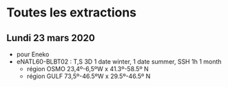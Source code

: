 # Toutes les extractions


## Lundi 23 mars 2020

  - pour Eneko
  - eNATL60-BLBT02 : T,S 3D 1 date winter, 1 date summer, SSH 1h 1 month
    - région OSMO 23,4º-6,5ºW x 41.3º-58.5º N
    - région GULF 73,5º-46.5ºW x 29.5º-46.5º N
